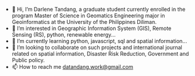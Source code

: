 - 👋 Hi, I’m Darlene Tandang, a graduate student currently enrolled in the program Master of Science in Geomatics Engineering major in Geoinformatics at the University of the Philippines Diliman.
- 👀 I’m interested in Geographic Information System (GIS), Remote Sensing (RS), python, renewable energy...
- 🌱 I’m currently learning python, javascript, sql and spatial information...
- 💞️ I’m looking to collaborate on such projects and international journal related on spatial information, Disaster Risk Reduction, Government and Public policy.
- 📫 How to reach me datandang.work@gmail.com

<!---
nootherthandat/nootherthandat is a ✨ special ✨ repository because its `README.md` (this file) appears on your GitHub profile.
You can click the Preview link to take a look at your changes.
--->
